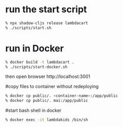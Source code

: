 # run the start script

```bash
% npx shadow-cljs release lambdacart
% ./scripts/start.sh
```

# run in Docker
```bash
% docker build -t lambdacart .
% ./scripts/start-docker.sh
```


then open browser http://localhost:3001

#copy files to container without redeploying
```bash
% docker cp public/. <container-name>:/app/public 
% docker cp public/. mai:/app/public
```

#start bash shell in docker
```bash
% docker exec -it lambdakids /bin/sh 
```
